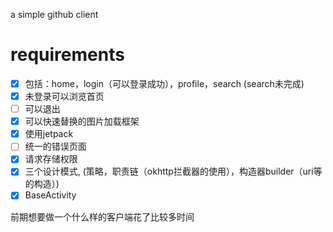 a simple github client

# requirements
- [x] 包括：home，login（可以登录成功），profile，search (search未完成)
- [x] 未登录可以浏览首页
- [ ] 可以退出
- [x] 可以快速替换的图片加载框架
- [x] 使用jetpack
- [ ] 统一的错误页面
- [x] 请求存储权限
- [x] 三个设计模式, (策略，职责链（okhttp拦截器的使用），构造器builder（uri等的构造）)
- [x] BaseActivity

前期想要做一个什么样的客户端花了比较多时间


